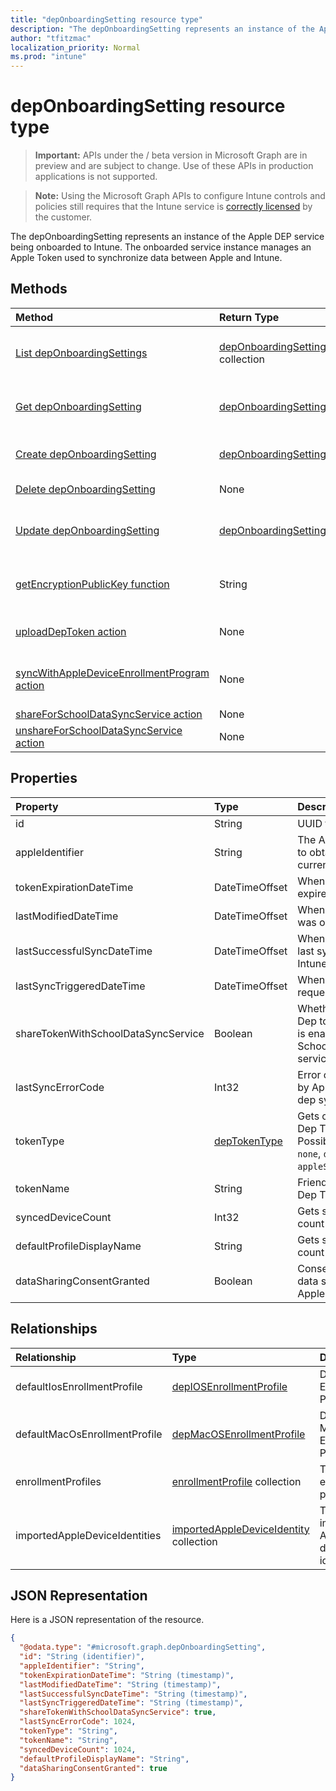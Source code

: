 ```yaml
---
title: "depOnboardingSetting resource type"
description: "The depOnboardingSetting represents an instance of the Apple DEP service being onboarded to Intune. The onboarded service instance manages an Apple Token used to synchronize data between Apple and Intune."
author: "tfitzmac"
localization_priority: Normal
ms.prod: "intune"
---
```


# depOnboardingSetting resource type

> **Important:** APIs under the / beta version in Microsoft Graph are in preview and are subject to change. Use of these APIs in production applications is not supported.

> **Note:** Using the Microsoft Graph APIs to configure Intune controls and policies still requires that the Intune service is [correctly licensed](https://go.microsoft.com/fwlink/?linkid=839381) by the customer.

The depOnboardingSetting represents an instance of the Apple DEP service being onboarded to Intune. The onboarded service instance manages an Apple Token used to synchronize data between Apple and Intune.
## Methods
|Method|Return Type|Description|
|:---|:---|:---|
|[List depOnboardingSettings](../api/intune-enrollment-deponboardingsetting-list.md)|[depOnboardingSetting](../resources/intune-enrollment-deponboardingsetting.md) collection|List properties and relationships of the [depOnboardingSetting](../resources/intune-enrollment-deponboardingsetting.md) objects.|
|[Get depOnboardingSetting](../api/intune-enrollment-deponboardingsetting-get.md)|[depOnboardingSetting](../resources/intune-enrollment-deponboardingsetting.md)|Read properties and relationships of the [depOnboardingSetting](../resources/intune-enrollment-deponboardingsetting.md) object.|
|[Create depOnboardingSetting](../api/intune-enrollment-deponboardingsetting-create.md)|[depOnboardingSetting](../resources/intune-enrollment-deponboardingsetting.md)|Create a new [depOnboardingSetting](../resources/intune-enrollment-deponboardingsetting.md) object.|
|[Delete depOnboardingSetting](../api/intune-enrollment-deponboardingsetting-delete.md)|None|Deletes a [depOnboardingSetting](../resources/intune-enrollment-deponboardingsetting.md).|
|[Update depOnboardingSetting](../api/intune-enrollment-deponboardingsetting-update.md)|[depOnboardingSetting](../resources/intune-enrollment-deponboardingsetting.md)|Update the properties of a [depOnboardingSetting](../resources/intune-enrollment-deponboardingsetting.md) object.|
|[getEncryptionPublicKey function](../api/intune-enrollment-deponboardingsetting-getencryptionpublickey.md)|String|Get a public key to use to encrypt the Apple device enrollment program token|
|[uploadDepToken action](../api/intune-enrollment-deponboardingsetting-uploaddeptoken.md)|None|Uploads a new Device Enrollment Program token|
|[syncWithAppleDeviceEnrollmentProgram action](../api/intune-enrollment-deponboardingsetting-syncwithappledeviceenrollmentprogram.md)|None|Synchronizes between Apple Device Enrollment Program and Intune|
|[shareForSchoolDataSyncService action](../api/intune-enrollment-deponboardingsetting-shareforschooldatasyncservice.md)|None|Not yet documented|
|[unshareForSchoolDataSyncService action](../api/intune-enrollment-deponboardingsetting-unshareforschooldatasyncservice.md)|None|Not yet documented|

## Properties
|Property|Type|Description|
|:---|:---|:---|
|id|String|UUID for the object|
|appleIdentifier|String|The Apple ID used to obtain the current token.|
|tokenExpirationDateTime|DateTimeOffset|When the token will expire.|
|lastModifiedDateTime|DateTimeOffset|When the service was onboarded.|
|lastSuccessfulSyncDateTime|DateTimeOffset|When the service last syned with Intune|
|lastSyncTriggeredDateTime|DateTimeOffset|When Intune last requested a sync.|
|shareTokenWithSchoolDataSyncService|Boolean|Whether or not the Dep token sharing is enabled with the School Data Sync service.|
|lastSyncErrorCode|Int32|Error code reported by Apple during last dep sync.|
|tokenType|[depTokenType](../resources/intune-enrollment-deptokentype.md)|Gets or sets the Dep Token Type. Possible values are: `none`, `dep`, `appleSchoolManager`.|
|tokenName|String|Friendly Name for Dep Token|
|syncedDeviceCount|Int32|Gets synced device count|
|defaultProfileDisplayName|String|Gets synced device count|
|dataSharingConsentGranted|Boolean|Consent granted for data sharing with Apple Dep Service|

## Relationships
|Relationship|Type|Description|
|:---|:---|:---|
|defaultIosEnrollmentProfile|[depIOSEnrollmentProfile](../resources/intune-enrollment-depiosenrollmentprofile.md)|Default iOS Enrollment Profile|
|defaultMacOsEnrollmentProfile|[depMacOSEnrollmentProfile](../resources/intune-enrollment-depmacosenrollmentprofile.md)|Default MacOs Enrollment Profile|
|enrollmentProfiles|[enrollmentProfile](../resources/intune-enrollment-enrollmentprofile.md) collection|The enrollment profiles.|
|importedAppleDeviceIdentities|[importedAppleDeviceIdentity](../resources/intune-enrollment-importedappledeviceidentity.md) collection|The imported Apple device identities.|

## JSON Representation
Here is a JSON representation of the resource.
<!-- {
  "blockType": "resource",
  "keyProperty": "id",
  "@odata.type": "microsoft.graph.depOnboardingSetting"
}
-->
``` json
{
  "@odata.type": "#microsoft.graph.depOnboardingSetting",
  "id": "String (identifier)",
  "appleIdentifier": "String",
  "tokenExpirationDateTime": "String (timestamp)",
  "lastModifiedDateTime": "String (timestamp)",
  "lastSuccessfulSyncDateTime": "String (timestamp)",
  "lastSyncTriggeredDateTime": "String (timestamp)",
  "shareTokenWithSchoolDataSyncService": true,
  "lastSyncErrorCode": 1024,
  "tokenType": "String",
  "tokenName": "String",
  "syncedDeviceCount": 1024,
  "defaultProfileDisplayName": "String",
  "dataSharingConsentGranted": true
}
```






